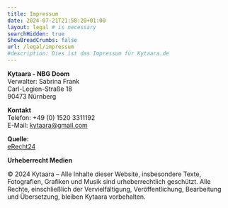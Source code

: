 ```yaml
---
title: Impressum
date: 2024-07-21T21:58:20+01:00
layout: legal # is necessary
searchHidden: true
ShowBreadCrumbs: false
url: /legal/impressum
#description: Dies ist das Impressum für Kytaara.de
---
```


**Kytaara - NBG Doom**  
Verwalter: Sabrina Frank  
Carl-Legien-Straße 18  
90473 Nürnberg

**Kontakt**  
Telefon: +49 (0) 1520 3311192  
E-Mail: kytaara@gmail.com

**Quelle:**  
[eRecht24](https://www.e-recht24.de)

**Urheberrecht Medien**

© 2024 Kytaara – Alle Inhalte dieser Website, insbesondere Texte, Fotografien, Grafiken und Musik sind urheberrechtlich geschützt. Alle Rechte, einschließlich der Vervielfältigung, Veröffentlichung, Bearbeitung und Übersetzung, bleiben Kytaara vorbehalten. 